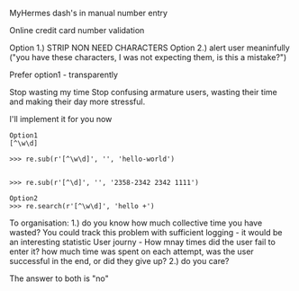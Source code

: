 

MyHermes dash's in manual number entry

Online credit card number validation

Option 1.) STRIP NON NEED CHARACTERS
Option 2.) alert user meaninfully ("you have these characters, I was not expecting them, is this a mistake?")

Prefer option1 - transparently

Stop wasting my time
Stop confusing armature users, wasting their time and making their day more stressful.

I'll implement it for you now

```
Option1
[^\w\d]

>>> re.sub(r'[^\w\d]', '', 'hello-world')


>>> re.sub(r'[^\d]', '', '2358-2342 2342 1111')

Option2
>>> re.search(r'[^\w\d]', 'hello +')
```

To organisation:
1.) do you know how much collective time you have wasted?
    You could track this problem with sufficient logging - it would be an interesting statistic
    User journy - How mnay times did the user fail to enter it? how much time was spent on each attempt, was the user successful in the end, or did they give up?
2.) do you care?

The answer to both is "no"